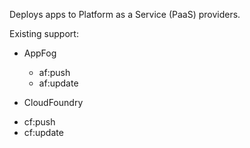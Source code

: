 Deploys apps to Platform as a Service (PaaS) providers.

Existing support:

- AppFog
    + af:push
    + af:update

- CloudFoundry
+ cf:push
+ cf:update
